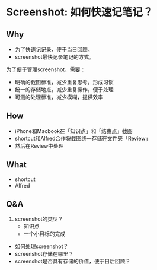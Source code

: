 # Screenshot: 如何快速记笔记？


## Why

* 为了快速记记录，便于当日回顾。
* screenshot最快记录笔记的方式。

为了便于管理screenshot，需要：

* 明确的截图标准，减少重复思考，形成习惯
* 统一的存储地点，减少重复操作，便于处理
* 可测的处理标准，减少模糊，提供效率

## How

* iPhone和Macbook在「知识点」和「结束点」截图
* shortcut和Alfred合作将截图统一存储在文件夹「Review」
* 然后在Review中处理

## What

* shortcut
* Alfred

## Q&A

1. screenshot的类型？
	* 知识点 
	* 一个小目标的完成
* 如何处理screenshot？
* screenshot存储在哪里？
* screenshot是否具有存储的价值，便于日后回顾？ 